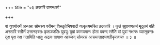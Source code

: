 +++
title = "०३ अकारि वामन्धसो"

+++

वां युवयोरर्थे अन्धसः सोमस्य वरीमन् विस्तृतेभिषवादौ यत्कृत्यमस्ति तदकारि । कृतं सुप्रायणतमं मृदुतमं बर्हिः अस्तारि स्तीर्णं उत्तानहस्तः कृताञ्जलिः युवयुः युवां कामयमानः होता ववन्द स्तैति वां युवां नक्षन्तः व्याप्नुवन्तः तृक्ष पृक्ष नक्ष गताविति धातुः अद्रयः ग्रावाणः आञ्जन् सोमरसं आसमन्ताद्व्यक्तीकृतवन्तः ॥ ३ ॥